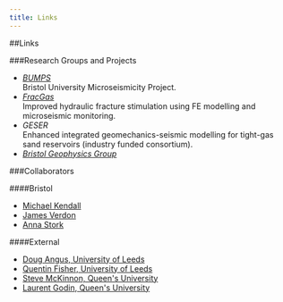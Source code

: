 ```yaml
---
title: Links
---
```


##Links

###Research Groups and Projects

- [*BUMPS*](http://www1.gly.bris.ac.uk/BUMPS/)   
  Bristol University Microseismicity Project.
- [*FracGas*](http://www.see.leeds.ac.uk/research/igt/research-projects/fracgas/)  
  Improved hydraulic fracture stimulation using FE modelling and microseismic monitoring.
- *GESER*    
  Enhanced integrated geomechanics-seismic modelling for tight-gas sand reservoirs (industry funded consortium).
- [*Bristol Geophysics Group*](http://www.bris.ac.uk/earthsciences/research/geophysics/)


###Collaborators

####Bristol
- [Michael Kendall](http://www1.gly.bris.ac.uk/~jmk/)
- [James Verdon](http://www1.gly.bris.ac.uk/~JamesVerdon/)
- [Anna Stork](http://www.bristol.ac.uk/earthsciences/people/person/anna-l-stork/)

####External
- [Doug Angus, University of Leeds](http://homepages.see.leeds.ac.uk/~eardang/)
- [Quentin Fisher, University of Leeds](http://see.leeds.ac.uk/people/q.fisher)
- [Steve McKinnon, Queen's University](http://www.mine.queensu.ca/People/_Faculty/SteveMcKinnon.html)
- [Laurent Godin, Queen's University](http://www.geol.queensu.ca/faculty/fac-godin/)